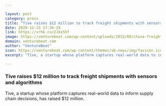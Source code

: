 ```yaml
---

layout: post
category: press
title: "Tive raises $12 million to track freight shipments with sensors and algorithms"
date: 2020-12-15 17:36:29
link: https://vrhk.co/2JXx5hf
image: https://venturebeat.com/wp-content/uploads/2015/09/china-freight-cargo.jpg?w=1200&strip=all
domain: venturebeat.com
author: "VentureBeat"
icon: https://venturebeat.com/wp-content/themes/vb-news/img/favicon.ico
excerpt: "Tive, a startup whose platform captures real-world data to inform supply chain decisions, has raised $12 million."

---
```


### Tive raises $12 million to track freight shipments with sensors and algorithms

Tive, a startup whose platform captures real-world data to inform supply chain decisions, has raised $12 million.